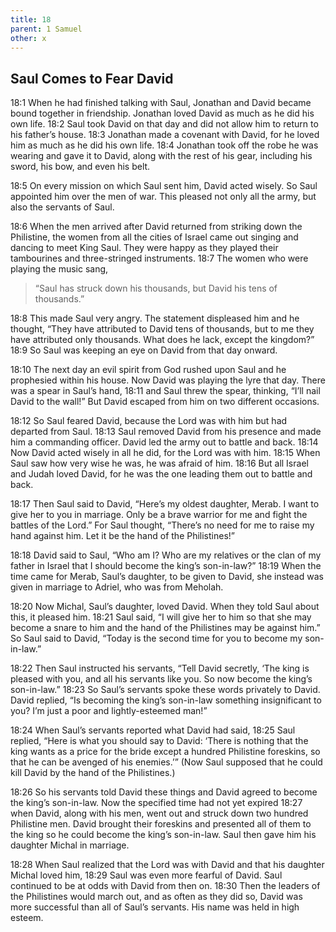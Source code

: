 ```yaml
---
title: 18
parent: 1 Samuel
other: x
---
```



## Saul Comes to Fear David

<a name="18:1">18:1</a> When he had finished talking with Saul, Jonathan and David became bound together in friendship. Jonathan loved David as much as he did his own life. <a name="18:2">18:2</a> Saul took David on that day and did not allow him to return to his father’s house. <a name="18:3">18:3</a> Jonathan made a covenant with David, for he loved him as much as he did his own life. <a name="18:4">18:4</a> Jonathan took off the robe he was wearing and gave it to David, along with the rest of his gear, including his sword, his bow, and even his belt.

<a name="18:5">18:5</a> On every mission on which Saul sent him, David acted wisely. So Saul appointed him over the men of war. This pleased not only all the army, but also the servants of Saul.

<a name="18:6">18:6</a> When the men arrived after David returned from striking down the Philistine, the women from all the cities of Israel came out singing and dancing to meet King Saul. They were happy as they played their tambourines and three-stringed instruments. <a name="18:7">18:7</a> The women who were playing the music sang,

> “Saul has struck down his thousands,
> but David his tens of thousands.”

<a name="18:8">18:8</a> This made Saul very angry. The statement displeased him and he thought, “They have attributed to David tens of thousands, but to me they have attributed only thousands. What does he lack, except the kingdom?” <a name="18:9">18:9</a> So Saul was keeping an eye on David from that day onward.

<a name="18:10">18:10</a> The next day an evil spirit from God rushed upon Saul and he prophesied within his house. Now David was playing the lyre that day. There was a spear in Saul’s hand, <a name="18:11">18:11</a> and Saul threw the spear, thinking, “I’ll nail David to the wall!” But David escaped from him on two different occasions.

<a name="18:12">18:12</a> So Saul feared David, because the Lord was with him but had departed from Saul. <a name="18:13">18:13</a> Saul removed David from his presence and made him a commanding officer. David led the army out to battle and back. <a name="18:14">18:14</a> Now David acted wisely in all he did, for the Lord was with him. <a name="18:15">18:15</a> When Saul saw how very wise he was, he was afraid of him. <a name="18:16">18:16</a> But all Israel and Judah loved David, for he was the one leading them out to battle and back.

<a name="18:17">18:17</a> Then Saul said to David, “Here’s my oldest daughter, Merab. I want to give her to you in marriage. Only be a brave warrior for me and fight the battles of the Lord.” For Saul thought, “There’s no need for me to raise my hand against him. Let it be the hand of the Philistines!”

<a name="18:18">18:18</a> David said to Saul, “Who am I? Who are my relatives or the clan of my father in Israel that I should become the king’s son-in-law?” <a name="18:19">18:19</a> When the time came for Merab, Saul’s daughter, to be given to David, she instead was given in marriage to Adriel, who was from Meholah.

<a name="18:20">18:20</a> Now Michal, Saul’s daughter, loved David. When they told Saul about this, it pleased him. <a name="18:21">18:21</a> Saul said, “I will give her to him so that she may become a snare to him and the hand of the Philistines may be against him.” So Saul said to David, “Today is the second time for you to become my son-in-law.”

<a name="18:22">18:22</a> Then Saul instructed his servants, “Tell David secretly, ‘The king is pleased with you, and all his servants like you. So now become the king’s son-in-law.” <a name="18:23">18:23</a> So Saul’s servants spoke these words privately to David. David replied, “Is becoming the king’s son-in-law something insignificant to you? I’m just a poor and lightly-esteemed man!”

<a name="18:24">18:24</a> When Saul’s servants reported what David had said, <a name="18:25">18:25</a> Saul replied, “Here is what you should say to David: ‘There is nothing that the king wants as a price for the bride except a hundred Philistine foreskins, so that he can be avenged of his enemies.’” (Now Saul supposed that he could kill David by the hand of the Philistines.)

<a name="18:26">18:26</a> So his servants told David these things and David agreed to become the king’s son-in-law. Now the specified time had not yet expired <a name="18:27">18:27</a> when David, along with his men, went out and struck down two hundred Philistine men. David brought their foreskins and presented all of them to the king so he could become the king’s son-in-law. Saul then gave him his daughter Michal in marriage.

<a name="18:28">18:28</a> When Saul realized that the Lord was with David and that his daughter Michal loved him, <a name="18:29">18:29</a> Saul was even more fearful of David. Saul continued to be at odds with David from then on. <a name="18:30">18:30</a> Then the leaders of the Philistines would march out, and as often as they did so, David was more successful than all of Saul’s servants. His name was held in high esteem.
